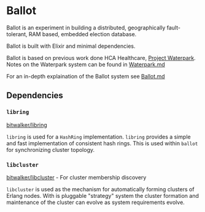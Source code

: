 # Ballot

Ballot is an experiment in building a distributed, geographically
fault-tolerant, RAM based, embedded election database.

Ballot is built with Elixir and minimal dependencies.

Ballot is based on previous work done HCA Healthcare, [Project Waterpark](https://www.youtube.com/watch?v=pQ0CvjAJXz4). Notes on the Waterpark system can be found in [Waterpark.md](/docs/Waterpark.md)

For an in-depth explaination of the Ballot system see [Ballot.md](/docs/Ballot.md)

## Dependencies

### `libring`

[bitwalker/libring](https://github.com/bitwalker/libring)

`libring` is used for a `HashRing` implementation. `libring` provides a simple
and fast implementation of consistent hash rings. This is used within `ballot`
for synchronizing cluster topology.

### `libcluster`

[bitwalker/libcluster](https://github.com/bitwalker/libcluster) - For cluster membership discovery

`libcluster` is used as the mechanism for automatically forming clusters of
Erlang nodes. With is pluggable "strategy" system the cluster formation and
maintenance of the cluster can evolve as system requirements evolve.
